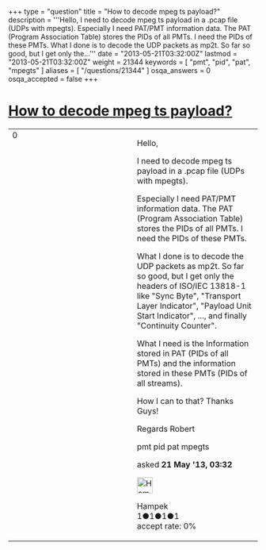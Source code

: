 +++
type = "question"
title = "How to decode mpeg ts payload?"
description = '''Hello, I need to decode mpeg ts payload in a .pcap file (UDPs with mpegts). Especially I need PAT/PMT information data. The PAT (Program Association Table) stores the PIDs of all PMTs. I need the PIDs of these PMTs. What I done is to decode the UDP packets as mp2t. So far so good, but I get only the...'''
date = "2013-05-21T03:32:00Z"
lastmod = "2013-05-21T03:32:00Z"
weight = 21344
keywords = [ "pmt", "pid", "pat", "mpegts" ]
aliases = [ "/questions/21344" ]
osqa_answers = 0
osqa_accepted = false
+++

<div class="headNormal">

# [How to decode mpeg ts payload?](/questions/21344/how-to-decode-mpeg-ts-payload)

</div>

<div id="main-body">

<div id="askform">

<table id="question-table" style="width:100%;"><colgroup><col style="width: 50%" /><col style="width: 50%" /></colgroup><tbody><tr class="odd"><td style="width: 30px; vertical-align: top"><div class="vote-buttons"><div id="post-21344-score" class="post-score" title="current number of votes">0</div><div id="favorite-count" class="favorite-count"></div></div></td><td><div id="item-right"><div class="question-body"><p>Hello,</p><p>I need to decode mpeg ts payload in a .pcap file (UDPs with mpegts).</p><p>Especially I need PAT/PMT information data. The PAT (Program Association Table) stores the PIDs of all PMTs. I need the PIDs of these PMTs.</p><p>What I done is to decode the UDP packets as mp2t. So far so good, but I get only the headers of ISO/IEC 13818-1 like "Sync Byte", "Transport Layer Indicator", "Payload Unit Start Indicator", ..., and finally "Continuity Counter".</p><p>What I need is the Information stored in PAT (PIDs of all PMTs) and the information stored in these PMTs (PIDs of all streams).</p><p>How I can to that? Thanks Guys!</p><p>Regards Robert</p></div><div id="question-tags" class="tags-container tags">pmt pid pat mpegts</div><div id="question-controls" class="post-controls"></div><div class="post-update-info-container"><div class="post-update-info post-update-info-user"><p>asked <strong>21 May '13, 03:32</strong></p><img src="https://secure.gravatar.com/avatar/d341850a5fd2d1e4ea160e6d71d30c1f?s=32&amp;d=identicon&amp;r=g" class="gravatar" width="32" height="32" alt="Hampek&#39;s gravatar image" /><p>Hampek<br />
<span class="score" title="1 reputation points">1</span><span title="1 badges"><span class="badge1">●</span><span class="badgecount">1</span></span><span title="1 badges"><span class="silver">●</span><span class="badgecount">1</span></span><span title="1 badges"><span class="bronze">●</span><span class="badgecount">1</span></span><br />
<span class="accept_rate" title="Rate of the user&#39;s accepted answers">accept rate:</span> <span title="Hampek has no accepted answers">0%</span></p></div></div><div id="comments-container-21344" class="comments-container"></div><div id="comment-tools-21344" class="comment-tools"></div><div class="clear"></div><div id="comment-21344-form-container" class="comment-form-container"></div><div class="clear"></div></div></td></tr></tbody></table>

</div>

</div>


